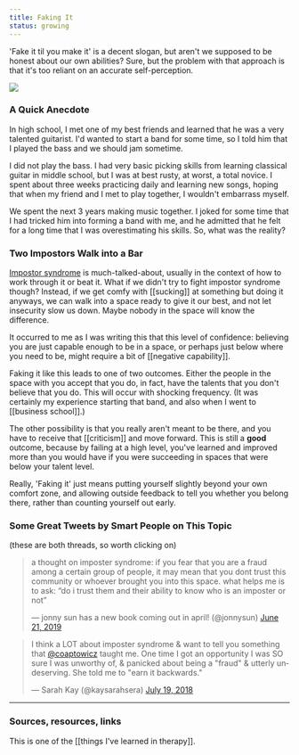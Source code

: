 ```yaml
---
title: Faking It
status: growing
---
```


'Fake it til you make it' is a decent slogan, but aren't we supposed to be honest about our own abilities? Sure, but the problem with that approach is that it's too reliant on an accurate self-perception.

<img src="../assets/faking.png">

### A Quick Anecdote

In high school, I met one of my best friends and learned that he was a very talented guitarist. I'd wanted to start a band for some time, so I told him that I played the bass and we should jam sometime.

I did not play the bass. I had very basic picking skills from learning classical guitar in middle school, but I was at best rusty, at worst, a total novice. I spent about three weeks practicing daily and learning new songs, hoping that when my friend and I met to play together, I wouldn't embarrass myself.

We spent the next 3 years making music together. I joked for some time that I had tricked him into forming a band with me, and he admitted that he felt for a long time that I was overestimating his skills. So, what was the reality?

### Two Impostors Walk into a Bar

[Impostor syndrome](https://en.wikipedia.org/wiki/Impostor_syndrome) is much-talked-about, usually in the context of how to work through it or beat it. What if we didn't try to fight impostor syndrome though? Instead, if we get comfy with [[sucking]] at something but doing it anyways, we can walk into a space ready to give it our best, and not let insecurity slow us down. Maybe nobody in the space will know the difference.

It occurred to me as I was writing this that this level of confidence: believing you are just capable enough to be in a space, or perhaps just below where you need to be, might require a bit of [[negative capability]].

Faking it like this leads to one of two outcomes. Either the people in the space with you accept that you do, in fact, have the talents that you don't believe that you do. This will occur with shocking frequency. (It was certainly my experience starting that band, and also when I went to [[business school]].)

The other possibility is that you really aren't meant to be there, and you have to receive that [[criticism]] and move forward. This is still a **good** outcome, because by failing at a high level, you've learned and improved more than you would have if you were succeeding in spaces that were below your talent level.

Really, 'Faking it' just means putting yourself slightly beyond your own comfort zone, and allowing outside feedback to tell you whether you belong there, rather than counting yourself out early.

### Some Great Tweets by Smart People on This Topic

(these are both threads, so worth clicking on)

<blockquote class="twitter-tweet"><p lang="en" dir="ltr">a thought on imposter syndrome: if you fear that you are a fraud among a certain group of people, it may mean that you dont trust this community or whoever brought you into this space. what helps me is to ask: “do i trust them and their ability to know who is an imposter or not”</p>&mdash; jonny sun has a new book coming out in april! (@jonnysun) <a href="https://twitter.com/jonnysun/status/1141911481166028807?ref_src=twsrc%5Etfw">June 21, 2019</a></blockquote> <script async src="https://platform.twitter.com/widgets.js" charset="utf-8"></script>

<blockquote class="twitter-tweet"><p lang="en" dir="ltr">I think a LOT about imposter syndrome &amp; want to tell you something that <a href="https://twitter.com/coaptowicz?ref_src=twsrc%5Etfw">@coaptowicz</a> taught me. One time I got an opportunity I was SO sure I was unworthy of, &amp; panicked about being a &quot;fraud&quot; &amp; utterly undeserving. She told me to &quot;earn it backwards.&quot;</p>&mdash; Sarah Kay (@kaysarahsera) <a href="https://twitter.com/kaysarahsera/status/1019786072493043713?ref_src=twsrc%5Etfw">July 19, 2018</a></blockquote> <script async src="https://platform.twitter.com/widgets.js" charset="utf-8"></script>

---
### Sources, resources, links

This is one of the [[things I've learned in therapy]].